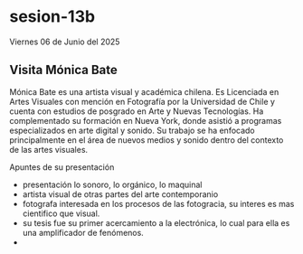 # sesion-13b

Viernes 06 de Junio del 2025

## Visita Mónica Bate

Mónica Bate es una artista visual y académica chilena. Es Licenciada en Artes Visuales con mención en Fotografía por la Universidad de Chile y cuenta con estudios de posgrado en Arte y Nuevas Tecnologías. Ha complementado su formación en Nueva York, donde asistió a programas especializados en arte digital y sonido. Su trabajo se ha enfocado principalmente en el área de nuevos medios y sonido dentro del contexto de las artes visuales.

Apuntes de su presentación

- presentación lo sonoro, lo orgánico, lo maquinal
- artista visual de otras partes del arte contemporanio
- fotografa interesada en los procesos de las fotogracia, su interes es mas cientifico que visual.
- su tesis fue su primer acercamiento a la electrónica, lo cual para ella es una amplificador de fenómenos.
-  
